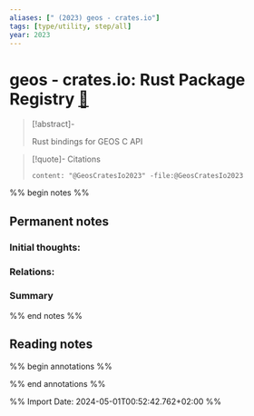 ```yaml
---
aliases: [" (2023) geos - crates.io"]
tags: [type/utility, step/all]
year: 2023
---
```

# geos - crates.io: Rust Package Registry [📖](zotero://select/library/items/KLZAUILC)

> [!abstract]-
> 
> Rust bindings for GEOS C API
> 

> [!quote]- Citations
> 
> ```query
> content: "@GeosCratesIo2023" -file:@GeosCratesIo2023
> ```

%% begin notes %%
## Permanent notes
### Initial thoughts:


### Relations:


### Summary


%% end notes %%
## Reading notes
%% begin annotations %%

%% end annotations %%



%% Import Date: 2024-05-01T00:52:42.762+02:00 %%
